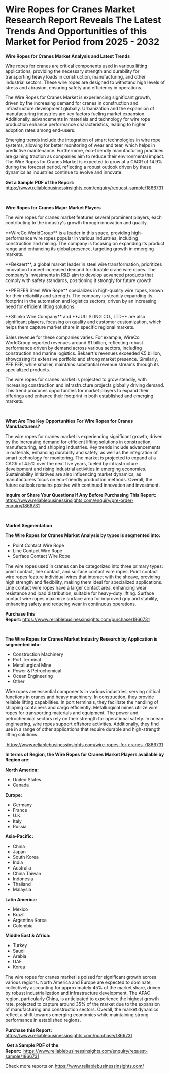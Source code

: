 <p><h1>Wire Ropes for Cranes Market Research Report Reveals The Latest Trends And Opportunities of this Market for Period from 2025 - 2032</h1></p><p><strong>Wire Ropes for Cranes Market Analysis and Latest Trends</strong></p>
<p><p>Wire ropes for cranes are critical components used in various lifting applications, providing the necessary strength and durability for transporting heavy loads in construction, manufacturing, and other industrial sectors. These wire ropes are designed to withstand high levels of stress and abrasion, ensuring safety and efficiency in operations.</p><p>The Wire Ropes for Cranes Market is experiencing significant growth, driven by the increasing demand for cranes in construction and infrastructure development globally. Urbanization and the expansion of manufacturing industries are key factors fueling market expansion. Additionally, advancements in materials and technology for wire rope production enhance performance characteristics, leading to higher adoption rates among end-users.</p><p>Emerging trends include the integration of smart technologies in wire rope systems, allowing for better monitoring of wear and tear, which helps in predictive maintenance. Furthermore, eco-friendly manufacturing practices are gaining traction as companies aim to reduce their environmental impact. The Wire Ropes for Cranes Market is expected to grow at a CAGR of 14.9% during the forecast period, reflecting a robust outlook driven by these dynamics as industries continue to evolve and innovate.</p></p>
<p><strong>Get a Sample PDF of the Report:&nbsp;</strong> <a href="https://www.reliablebusinessinsights.com/enquiry/request-sample/1866731?utm_campaign=2525&utm_medium=2&utm_source=Github&utm_content=ia&utm_term=19022025&utm_id=wire-ropes-for-cranes">https://www.reliablebusinessinsights.com/enquiry/request-sample/1866731</a></p>
<p>&nbsp;</p>
<p><strong>Wire Ropes for Cranes Major Market Players</strong></p>
<p><p>The wire ropes for cranes market features several prominent players, each contributing to the industry's growth through innovation and quality. </p><p>**WireCo WorldGroup** is a leader in this space, providing high-performance wire ropes popular in various industries, including construction and mining. The company is focusing on expanding its product range and enhancing its global presence, targeting growth in emerging markets.</p><p>**Bekaert**, a global market leader in steel wire transformation, prioritizes innovation to meet increased demand for durable crane wire ropes. The company's investments in R&D aim to develop advanced products that comply with safety standards, positioning it strongly for future growth.</p><p>**PFEIFER Steel Wire Rope** specializes in high-quality wire ropes, known for their reliability and strength. The company is steadily expanding its footprint in the automation and logistics sectors, driven by an increasing need for efficient lifting solutions.</p><p>**Shinko Wire Company** and **JULI SLING CO., LTD** are also significant players, focusing on quality and customer customization, which helps them capture market share in specific regional markets.</p><p>Sales revenue for these companies varies. For example, WireCo WorldGroup reported revenues around $1 billion, reflecting robust performance driven by demand across various sectors, including construction and marine logistics. Bekaert's revenues exceeded €5 billion, showcasing its extensive portfolio and strong market presence. Similarly, PFEIFER, while smaller, maintains substantial revenue streams through its specialized products.</p><p>The wire ropes for cranes market is projected to grow steadily, with increasing construction and infrastructure projects globally driving demand. This trend produces opportunities for market players to expand their offerings and enhance their footprint in both established and emerging markets.</p></p>
<p>&nbsp;</p>
<p><strong>What Are The Key Opportunities For Wire Ropes for Cranes Manufacturers?</strong></p>
<p><p>The wire ropes for cranes market is experiencing significant growth, driven by the increasing demand for efficient lifting solutions in construction, manufacturing, and shipping industries. Key trends include advancements in materials, enhancing durability and safety, as well as the integration of smart technology for monitoring. The market is projected to expand at a CAGR of 4.5% over the next five years, fueled by infrastructure development and rising industrial activities in emerging economies. Sustainability initiatives are also influencing market dynamics, as manufacturers focus on eco-friendly production methods. Overall, the future outlook remains positive with continued innovation and investment.</p></p>
<p><strong>Inquire or Share Your Questions If Any Before Purchasing This Report:</strong> <a href="https://www.reliablebusinessinsights.com/enquiry/pre-order-enquiry/1866731?utm_campaign=2525&utm_medium=2&utm_source=Github&utm_content=ia&utm_term=19022025&utm_id=wire-ropes-for-cranes">https://www.reliablebusinessinsights.com/enquiry/pre-order-enquiry/1866731</a></p>
<p>&nbsp;</p>
<p><strong>Market Segmentation</strong></p>
<p><strong>The Wire Ropes for Cranes Market Analysis by types is segmented into:</strong></p>
<p><ul><li>Point Contact Wire Rope</li><li>Line Contact Wire Rope</li><li>Surface Contact Wire Rope</li></ul></p>
<p><p>The wire ropes used in cranes can be categorized into three primary types: point contact, line contact, and surface contact wire ropes. Point contact wire ropes feature individual wires that interact with the sheave, providing high strength and flexibility, making them ideal for specialized applications. Line contact wire ropes have a larger contact area, enhancing wear resistance and load distribution, suitable for heavy-duty lifting. Surface contact wire ropes maximize surface area for improved grip and stability, enhancing safety and reducing wear in continuous operations.</p></p>
<p><strong>Purchase this Report:&nbsp;</strong><a href="https://www.reliablebusinessinsights.com/purchase/1866731?utm_campaign=2525&utm_medium=2&utm_source=Github&utm_content=ia&utm_term=19022025&utm_id=wire-ropes-for-cranes">https://www.reliablebusinessinsights.com/purchase/1866731</a></p>
<p>&nbsp;</p>
<p><strong>The Wire Ropes for Cranes Market Industry Research by Application is segmented into:</strong></p>
<p><ul><li>Construction Machinery</li><li>Port Terminal</li><li>Metallurgical Mine</li><li>Power & Petrochemical</li><li>Ocean Engineering</li><li>Other</li></ul></p>
<p><p>Wire ropes are essential components in various industries, serving critical functions in cranes and heavy machinery. In construction, they provide reliable lifting capabilities. In port terminals, they facilitate the handling of shipping containers and cargo efficiently. Metallurgical mines utilize wire ropes for transporting materials and equipment. The power and petrochemical sectors rely on their strength for operational safety. In ocean engineering, wire ropes support offshore activities. Additionally, they find use in a range of other applications that require durable and high-strength lifting solutions.</p></p>
<p><a href="https://www.reliablebusinessinsights.com/wire-ropes-for-cranes-r1866731?utm_campaign=2525&utm_medium=2&utm_source=Github&utm_content=ia&utm_term=19022025&utm_id=wire-ropes-for-cranes">&nbsp;https://www.reliablebusinessinsights.com/wire-ropes-for-cranes-r1866731</a></p>
<p><strong>In terms of Region, the Wire Ropes for Cranes Market Players available by Region are:</strong></p>
<p>
    <p> <strong> North America: </strong>
        <ul>
            <li>United States</li>
            <li>Canada</li>
        </ul>
        </p> 
    <p> <strong> Europe: </strong>
        <ul>
            <li>Germany</li>
            <li>France</li>
            <li>U.K.</li>
            <li>Italy</li>
            <li>Russia</li>
        </ul>
        </p> 
    <p> <strong> Asia-Pacific: </strong>
        <ul>
            <li>China</li>
            <li>Japan</li>
            <li>South Korea</li>
            <li>India</li>
            <li>Australia</li>
            <li>China Taiwan</li>
            <li>Indonesia</li>
            <li>Thailand</li>
            <li>Malaysia</li>
        </ul>
        </p> 
    <p> <strong> Latin America: </strong>
        <ul>
            <li>Mexico</li>
            <li>Brazil</li>
            <li>Argentina Korea</li>
            <li>Colombia</li>
        </ul>
        </p> 
    <p> <strong> Middle East & Africa: </strong>
        <ul>
            <li>Turkey</li>
            <li>Saudi</li>
            <li>Arabia</li>
            <li>UAE</li>
            <li>Korea</li>
        </ul>
    </p>
    </p>
<p><p>The wire ropes for cranes market is poised for significant growth across various regions. North America and Europe are expected to dominate, collectively accounting for approximately 45% of the market share, driven by robust industrialization and infrastructure development. The APAC region, particularly China, is anticipated to experience the highest growth rate, projected to capture around 35% of the market due to the expansion of manufacturing and construction sectors. Overall, the market dynamics reflect a shift towards emerging economies while maintaining strong performance in established regions.</p></p>
<p><strong>Purchase this Report: </strong><a href="https://www.reliablebusinessinsights.com/purchase/1866731?utm_campaign=2525&utm_medium=2&utm_source=Github&utm_content=ia&utm_term=19022025&utm_id=wire-ropes-for-cranes">https://www.reliablebusinessinsights.com/purchase/1866731</a></p>
<p>&nbsp;<strong>Get a Sample PDF of the Report:&nbsp;&nbsp;</strong><a href="https://www.reliablebusinessinsights.com/enquiry/request-sample/1866731?utm_campaign=2525&utm_medium=2&utm_source=Github&utm_content=ia&utm_term=19022025&utm_id=wire-ropes-for-cranes">https://www.reliablebusinessinsights.com/enquiry/request-sample/1866731</a></p>
<p><strong></strong></p>
<p>Check more reports on <a href="https://www.reliablebusinessinsights.com/?utm_campaign=2525&utm_medium=2&utm_source=Github&utm_content=ia&utm_term=19022025&utm_id=wire-ropes-for-cranes">https://www.reliablebusinessinsights.com/</a></p>